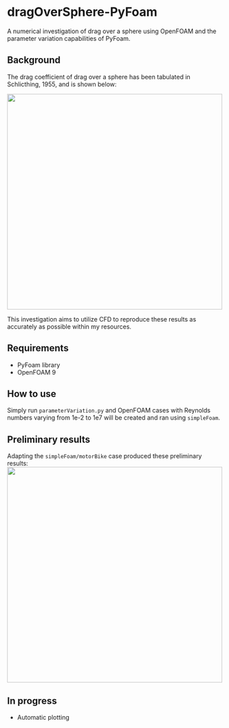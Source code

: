 # dragOverSphere-PyFoam
A numerical investigation of drag over a sphere using OpenFOAM and the parameter variation capabilities of PyFoam.
## Background
The drag coefficient of drag over a sphere has been tabulated in Schlicthing, 1955, and is shown below:

<img src="https://user-images.githubusercontent.com/51386700/144309550-d3d8c13f-bd08-46fd-92de-f2cb91292540.png" width="500"/>

This investigation aims to utilize CFD to reproduce these results as accurately as possible within my resources.
## Requirements
- PyFoam library
- OpenFOAM 9

## How to use

Simply run `parameterVariation.py` and OpenFOAM cases with Reynolds numbers varying from 1e-2 to 1e7 will be created and ran using `simpleFoam`.

## Preliminary results
Adapting the `simpleFoam/motorBike` case produced these preliminary results:
<img src="https://user-images.githubusercontent.com/51386700/144313062-62d417a5-f169-43b9-9879-49739e0108fb.png" width="500"/>


## In progress
- Automatic plotting

